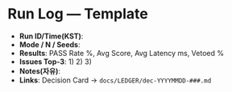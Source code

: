 # Run Log — Template

- **Run ID/Time(KST)**:
- **Mode / N / Seeds**:
- **Results**: PASS Rate %, Avg Score, Avg Latency ms, Vetoed %
- **Issues Top-3**: 1) 2) 3)
- **Notes(자유)**:
- **Links**: Decision Card → `docs/LEDGER/dec-YYYYMMDD-###.md`
